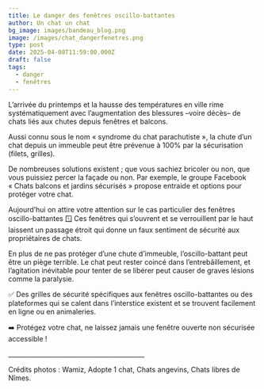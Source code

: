 ```yaml
---
title: Le danger des fenêtres oscillo-battantes
author: Un chat un chat
bg_image: images/bandeau_blog.png
image: /images/chat_dangerfenetres.png
type: post
date: 2025-04-08T11:59:00.000Z
draft: false
tags:
  - danger
  - fenêtres
---
```

L’arrivée du printemps et la hausse des températures en ville rime systématiquement avec l’augmentation des blessures –voire décès– de chats liés aux chutes depuis fenêtres et balcons.

Aussi connu sous le nom « syndrome du chat parachutiste », la chute d’un chat depuis un immeuble peut être prévenue à 100% par la sécurisation (filets, grilles). 

De nombreuses solutions existent ; que vous sachiez bricoler ou non, que vous puissiez percer la façade ou non. Par exemple, le groupe Facebook « Chats balcons et jardins sécurisés » propose entraide et options pour protéger votre chat.

Aujourd’hui on attire votre attention sur le cas particulier des fenêtres oscillo-battantes 🪟 Ces fenêtres qui s’ouvrent et se verrouillent par le haut laissent un passage étroit qui donne un faux sentiment de sécurité aux propriétaires de chats. 

En plus de ne pas protéger d’une chute d’immeuble, l’oscillo-battant peut être un piège terrible. Le chat peut rester coincé dans l’entrebâillement, et l’agitation inévitable pour tenter de se libérer peut causer de graves lésions comme la paralysie. 

✅ Des grilles de sécurité spécifiques aux fenêtres oscillo-battantes ou des plateformes qui se calent dans l’interstice existent et se trouvent facilement en ligne ou en animaleries. 

➡️ Protégez votre chat, ne laissez jamais une fenêtre ouverte non sécurisée accessible !

\_\_\_\_\_\_\_\_\_\_\_\_\_\_\_\_\_\_\_\_\_\_\_\_\_\_\_\_\_\_\_\_\_\_\_\_\_\_\_\_\_\__

Crédits photos : Wamiz, Adopte 1 chat, Chats angevins, Chats libres de Nîmes.
